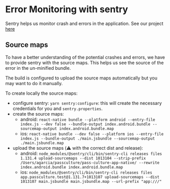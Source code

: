 # Error Monitoring with sentry

Sentry helps us monitor crash and errors in the application. See our project [here](https://logs.passculture.app/organizations/sentry/issues/?project=6)

## Source maps

To have a better understanding of the potential crashes and errors, we have to provide sentry with the source maps. This helps us see the source of the error in the un-minified bundle.

The build is configured to upload the source maps automatically but you may want to do it manually.

To create locally the source maps:

- configure sentry: `yarn sentry:configure`: this will create the necessary credentials for you and `sentry.properties`.
- create the source maps:
  - android: `react-native bundle --platform android --entry-file index.js --dev false --bundle-output index.android.bundle --sourcemap-output index.android.bundle.map`
  - ios: `react-native bundle --dev false --platform ios --entry-file index.js --bundle-output ./main.jsbundle --sourcemap-output ./main.jsbundle.map`
- upload the source maps (⚠️ with the correct dist and release):
  - android: `node_modules/@sentry/cli/bin/sentry-cli releases files 1.131.4 upload-sourcemaps --dist 1013104 --strip-prefix /Users/agarcia/passculture/pass-culture-app-native/ --rewrite index.android.bundle index.android.bundle.map`
  - ios: `node_modules/@sentry/cli/bin/sentry-cli releases files app.passculture.test@1.131.7+1013107 upload-sourcemaps --dist 1013107 main.jsbundle main.jsbundle.map --url-prefix "app:///"`
